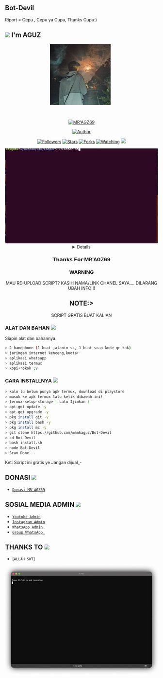 ## Bot-Devil
Riport = Cepu , Cepu ya Cupu, Thanks Cupu:)
## <img src="https://github.com/TheDudeThatCode/TheDudeThatCode/blob/master/Assets/Hi.gif" width="29px"> I'm AGUZ
<p align="center">
<p align='center'><a href="https://www.instagram.com/aguz.69/"><img height="200" src="https://github.com/mankaguz/mankaguz/blob/main/profile.jpg?raw=true"></a>&nbsp;&nbsp;</p>
</p>
<br>



<p align="center">
<a href="#"><img title="MR'AGZ69" src="https://img.shields.io/badge/AGUZ-green?colorA=%23ff0000&colorB=%23017e40&style=for-the-badge"></a>
</p>
<p align="center">
<a href="https://github.com/mankaguz"><img title="Author" src="https://img.shields.io/badge/AUTHOR-AGUZ-orange.svg?style=for-the-badge&logo=github"></a>
</p>
<p align="center">
<a href="https://github.com/mankaguz/guz-main/followers"><img title="Followers" src="https://img.shields.io/github/followers/mankaguz?color=blue&style=flat-square"></a>
<a href="https://github.com/mankaguz/guz-main/stargazers/"><img title="Stars" src="https://img.shields.io/github/stars/mankaguz/guz-maincolor=red&style=flat-square"></a>
<a href="https://github.com/mankaguz/guz-main/network/members"><img title="Forks" src="https://img.shields.io/github/forks/mankaguz/guz-main?color=red&style=flat-square"></a>
<a href="https://github.com/mankaguz/guz-main/watchers"><img title="Watching" src="https://img.shields.io/github/watchers/mankaguz/guz-main?label=Watchers&color=blue&style=flat-square"></a>
<a href="https://hits.seeyoufarm.com"><img src="https://hits.seeyoufarm.com/api/count/incr/badge.svg?url=https%3A%2F%2Fgithub.com%2Fmankaguz%2Fguz-main&count_bg=%2379C83D&title_bg=%23555555&icon=probot.svg&icon_color=%2300FF6D&title=hits&edge_flat=false"/></a>
</p>
<img src="https://github.com/KURO-CODE/Looper/blob/master/Looper111.gif" alt="Loper" width="1000" />
<div align="center">
<details>
 
</details>

### 𝗧𝗵𝗮𝗻𝗸𝘀 𝗙𝗼𝗿 MR'AGZ69

### WARNING
MAU RE-UPLOAD SCRIPT? KASIH NAMA/LINK CHANEL SAYA.... DILARANG UBAH INFO!!!

## NOTE:> 
SCRIPT GRATIS BUAT KALIAN
</div>

### ALAT DAN BAHAN <img src="https://github.com/TheDudeThatCode/TheDudeThatCode/blob/master/Assets/Mario_Hello_Big.gif" width="29px">
Siapin alat dan bahannya.
```bash
> 2 handphone (1 buat jalanin sc, 1 buat scan kode qr kak)
> jaringan internet kenceng,kuota+
> aplikasi whatsapp
> aplikasi termux
> kopi+rokok ;v
```

### CARA INSTALLNYA  <img src="https://github.com/TheDudeThatCode/TheDudeThatCode/blob/master/Assets/hmm.gif" width="29px">
```bash
> kalo lu belum punya apk termux, download di playstore
> masuk ke apk termux lalu ketik dibawah ini!
> termux-setup-storage [ Lalu Ijinkan ]
> apt-get update -y
> apt-get upgrade -y
> pkg install git -y
> pkg install bash -y
> pkg install mc -y
> git clone https://github.com/mankaguz/Bot-Devil
> cd Bot-Devil
> bash install.sh
> node Bot-Devil
> Scan Done...
```


Ket: Script ini gratis ye Jangan dijual_-

## DONASI <img src="https://github.com/TheDudeThatCode/TheDudeThatCode/blob/master/Assets/coin.gif" width="29px">
* [`Donasi MR'AGZ69`](https://wa.me/+6282226430673)


## SOSIAL MEDIA ADMIN <img src="https://github.com/TheDudeThatCode/TheDudeThatCode/blob/master/Assets/powerup.gif" width="29px">

* [`Youtube Admin`](https://youtube.com/c/MRAGZ69)
* [`Instagram Admin`](https://www.instagram.com/aguz.69/)
* [`WhatsApp Admin `](https://wa.me/+6282226430673)
* [`Group WhatsApp `](https://chat.whatsapp.com/LbwpHi15Zg28duBKmtlrJA)
## THANKS TO <img src="https://github.com/TheDudeThatCode/TheDudeThatCode/blob/master/Assets/Handshake.gif" width="60px">

* [`ALLAH SWT`]
<img src="https://github.com/sassman/t-rec-rs/blob/main/docs/demo.gif" alt="Terminal Linux" width="1000" />
